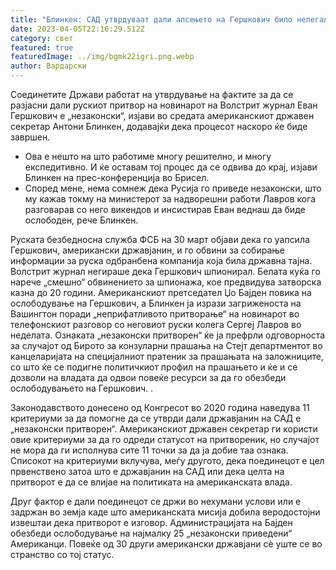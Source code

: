 ```yaml
---
title: "Блинкен: САД утврдуваат дали апсењето на Гершкович било нелегално"
date: 2023-04-05T22:16:29.512Z
category: свет
featured: true
featuredImage: ../img/bgmk22igri.png.webp
author: Вардарски
---
```


Соединетите Држави работат на утврдување на фактите за да се разјасни дали рускиот притвор на новинарот на Волстрит журнал Еван Гершкович е „незаконски“, изјави во средата американскиот државен секретар Антони Блинкен, додавајќи дека процесот наскоро ќе биде завршен.

- Ова е нешто на што работиме многу решително, и многу експедитивно. И ќе оставам тој процес да се одвива до крај, изјави Блинкен на прес-конференција во Брисел.
- Според мене, нема сомнеж дека Русија го приведе незаконски, што му кажав токму на министерот за надворешни работи Лавров кога разговарав со него викендов и инсистирав Еван веднаш да биде ослободен, рече Блинкен.

Руската безбедносна служба ФСБ на 30 март објави дека го уапсила Гершкович, американски државјанин, и го обвини за собирање информации за руска одбранбена компанија која била државна тајна. Волстрит журнал негираше дека Гершкович шпионирал. Белата куќа го нарече „смешно“ обвинението за шпионажа, кое предвидува затворска казна до 20 години. Американскиот претседател Џо Бајден повика на ослободување на Гершкович, а Блинкен ја изрази загриженоста на Вашингтон поради „неприфатливото притворање“ на новинарот во телефонскиот разговор со неговиот руски колега Сергеј Лавров во неделата. Ознаката „незаконски притворен“ ќе ја префрли одговорноста за случајот од Бирото за конзуларни прашања на Стејт департментот во канцеларијата на специјалниот пратеник за прашањата на заложниците, со што ќе се подигне политичкиот профил на прашањето и ќе и се дозволи на владата да одвои повеќе ресурси за да го обезбеди ослободувањето на Гершкович. .

Законодавството донесено од Конгресот во 2020 година наведува 11 критериуми за да помогне да се утврди дали државјанин на САД е „незаконски притворен“. Американскиот државен секретар ги користи овие критериуми за да го одреди статусот на притвореник, но случајот не мора да ги исполнува сите 11 точки за да ја добие таа ознака. Списокот на критериуми вклучува, меѓу другото, дека поединецот е цел првенствено затоа што е државјанин на САД или дека целта на притворот е да се влијае на политиката на американската влада.

Друг фактор е дали поединецот се држи во нехумани услови или е задржан во земја каде што американската мисија добила веродостојни извештаи дека притворот е изговор. Администрацијата на Бајден обезбеди ослободување на најмалку 25 „незаконски приведени“ Американци. Повеќе од 30 други американски државјани сè уште се во странство со тој статус.
